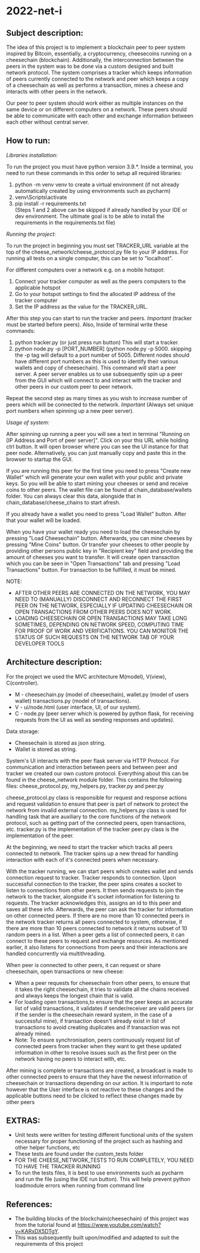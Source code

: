 # 2022-net-i

## Subject description:

The idea of this project is to implement a blockchain peer to peer system inspired by Bitcoin, essentially, a cryptocurrency, cheesecoins running on a cheesechain (blockchain). Additionally, the interconnection between the peers in the system was to be done via a custom designed and built network protocol. The system comprises a tracker which keeps information of peers currently connected to the network and peer which keeps a copy of a cheesechain as well as performs a transaction, mines a cheese and interacts with other peers in the network.

Our peer to peer system should work either as multiple instances on the same device or on different computers on a network. These peers should be able to communicate with each other and exchange information between each other without central server.

## How to run:

*Libraries installation:*

To run the project you must have python version 3.9.*. Inside a terminal, you need to run these commands in this order to setup all required libraries:

1. python -m venv venv to create a virtual environment (if not already automatically created by using environments such as pycharm)
2. venv\Scripts\activate
3. pip install -r requirements.txt  
(Steps 1 and 2 above can be skipped if already handled by your IDE or dev environment. The ultimate goal is to be able to install the requirements in the requirements.txt file)

*Running the project:*

To run the project in beginning you must set TRACKER_URL variable at the top of the cheese_network/cheese_protocol.py file to your IP address. For running all tests on a single computer, this can be set to "localhost".  

For different computers over a network e.g. on a mobile hotspot:

1. Connect your tracker computer as well as the peers computers to the applicable hotspot
2. Go to your hotspot settings to find the allocated IP address of the tracker computer
3. Set the IP address as the value for the TRACKER_URL.

After this step you can start to run the tracker and peers. *Important* (tracker must be started before peers). Also,  Inside of terminal write these commands:

1. python tracker.py (or just press run button) This will start a tracker.
2. python node.py -p [PORT_NUMBER] (python node.py -p 5000. skipping the -p tag will default to a port number of 5005. Different nodes should have different port numbers as this is used to identify their various wallets and copy of cheesechain). This command will start a peer server. A peer server enables us to use subsequently spin up a peer from the GUI which will connect to and interact with the tracker and other peers in our custom peer to peer network.

Repeat the second step as many times as you wish to increase number of peers which will be connected to the network. *Important* (Always set unique port numbers when spinning up a new peer server).

*Usage of system:*

After spinning up running a peer you will see a text in terminal "Running on [IP Address and Port of peer server]". Click on your this URL  while holding ctrl button. It will open browser where you can see the UI instance for that peer node. Alternatively, you can just manually copy and paste this in the browser to startup the GUI.

If you are running this peer for the first time you need to press "Create new Wallet" which will generate your own wallet with your public and private keys. So you will be able to start mining your cheeses or send and receive coins to other peers. The wallet file can be found at chain_database/wallets folder. You can always clear this data, alongside that in chain_database/cheese_chains to start afresh.

If you already have a wallet you need to press "Load Wallet" button. After that your wallet will be loaded.

When you have your wallet ready you need to load the cheesechain by pressing "Load Cheesechain" button. Afterwards, you can mine cheeses by pressing "Mine Coins" button. Or transfer your cheeses to other people by providing other persons public key in "Recipient key" field and providing the amount of cheeses you want to transfer. It will create open transaction which you can be seen in "Open Transactions" tab and pressing "Load Transactions" button. For transaction to be fulfilled, it must be mined.  

NOTE: 
* AFTER OTHER PEERS ARE CONNECTED ON THE NETWORK, YOU MAY NEED TO (MANUALLY) DISCONNECT AND RECONNECT THE FIRST PEER ON THE NETWORK, ESPECIALLY IF UPDATING CHEESECHAIN OR OPEN TRANSACTIONS FROM OTHER PEERS DOES NOT WORK.
* LOADING CHEESECHAIN OR OPEN TRANSACTIONS MAY TAKE LONG SOMETIMES, DEPENDING ON NETWORK SPEED, COMPUTING TIME FOR PROOF OF WORK AND VERIFICATIONS. YOU CAN MONITOR THE STATUS OF SUCH REQUESTS ON THE NETWORK TAB OF YOUR DEVELOPER TOOLS

## Architecture description:

For the project we used the MVC architecture M(model), V(view), C(controller).

* M - cheesechain.py (model of cheesechain), wallet.py (model of users wallet) transactions.py (model of transactions).
* V - ui/node.html (user interface, UI, of our system).
* C - node.py (peer server which is powered by python flask, for receiving requests from the UI as well as sending responses and updates).

Data storage:
* Cheesechain is stored as json string.
* Wallet is stored as string.

System's UI interacts with the peer flask server via HTTP Protocol.
For communication and interaction between peers and between peer and tracker we created our own custom protocol. Everything about this can be found in the cheese_network module folder. This contains the following files: cheese_protocol.py, my_helpers.py, tracker.py and peer.py

cheese_protocol.py class is responsible for request and response actions and request validation to ensure that peer is part of network to protect the network from invalid external connection.
my_helpers.py class is used for handling task that are auxiliary to the core functions of the network protocol, such as getting part of the connected peers, open transactions, etc.
tracker.py is the implementation of the tracker
peer.py class is the implementation of the peer.

At the beginning, we need to start the tracker which tracks all peers connected to network. The tracker spins up a new thread for handling interaction with each of it's connected peers when necessary.

With the tracker running, we can start peers which creates wallet and sends connection request to tracker. Tracker responds to connection. Upon successful connection to the tracker, the peer spins creates a socket to listen to connections from other peers. It then sends requests to join the network to the tracker, alongside it's socket information for listening to requests. The tracker acknowledges this, assigns an id to this peer and saves all these info. Afterwards, the peer can ask the tracker for information on other connected peers. If there are no more than 10 connected peers in the network tracker returns all peers connected to system, otherwise, if there are more than 10 peers connected to network it returns subset of 10 random peers in a list. When a peer gets a list of connected peers, it can connect to these peers to request and exchange resources. As mentioned earlier, it also listens for connections from peers and their interactions are handled concurrently via multithreading.

When peer is connected to other peers, it can request or share cheesechain, open transactions or new cheese:

* When a peer requests for cheesechain from other peers, to ensure that it takes the right cheesechain, it tries to validate all the chains received and always keeps the longest chain that is valid.
* For loading open transactions,to ensure that the peer keeps an accurate list of valid transactions, it validates if sender/receiver are valid peers (or if the sender is the cheesechain reward system, in the case of a successful mine), if transaction doesn't already exist in list of transactions to avoid creating duplicates and if transaction was not already mined.
* Note: To ensure synchronisation, peers continuously request list of connected peers from tracker when they want to get these updated information in other to resolve issues such as the first peer on the network having no peers to interact with, etc.

After mining is complete or transactions are created, a broadcast is made to other connected peers to ensure that they have the newest information of cheesechain or transactions depending on our action. It is important to note however that the User interface is not reactive to these changes and the applicable buttons need to be clicked to reflect these changes made by other peers  

## EXTRAS:  

* Unit tests were written for testing different functional units of the system necessary for proper functioning of the project such as hashing and other helper functions, etc
* These tests are found under the custom_tests folder
* FOR THE CHEESE_NETWORK_TESTS TO RUN COMPLETELY, YOU NEED TO HAVE THE TRACKER RUNNING
* To run the tests files, it is best to use environments such as pycharm and run the file (using the IDE run button). This will help prevent python loadmodule errors when running from command line

## References:

* The building blocks of the blockchain(cheesechain) of this project was from the tutorial found at https://www.youtube.com/watch?v=KARxDX5DTgY.
* This was subsequently built upon/modified and adapted to suit the requirements of this project
